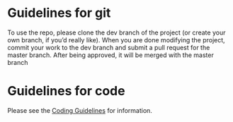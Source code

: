 Guidelines for git
==================
To use the repo, please clone the dev branch of the project (or create your own branch, if you’d really like). When you are done modifying the project, commit your work to the dev branch and submit a pull request for the master branch. After being approved, it will be merged with the master branch

Guidelines for code
===================
Please see the [Coding Guidelines](Assets/Scripts/CodingGuidelines.md) for information.
